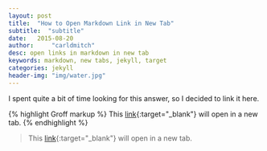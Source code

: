 ```yaml
---
layout: post
title:  "How to Open Markdown Link in New Tab"
subtitle:  "subtitle"
date:   2015-08-20
author:     "carldmitch"
desc: open links in markdown in new tab
keywords: markdown, new tabs, jekyll, target 
categories: jekyll
header-img: "img/water.jpg"
---
```

I spent quite a bit of time looking for this answer, so I decided to link it here.

{% highlight Groff markup %}
This [link](http://stackoverflow.com/a/4705645){:target="\_blank"} will open in a new tab.
{% endhighlight %}

> This [link](http://stackoverflow.com/a/4705645){:target="\_blank"} will open in a new tab.
